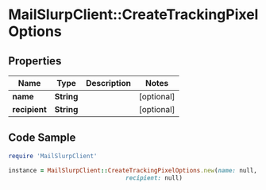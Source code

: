 # MailSlurpClient::CreateTrackingPixelOptions

## Properties

Name | Type | Description | Notes
------------ | ------------- | ------------- | -------------
**name** | **String** |  | [optional] 
**recipient** | **String** |  | [optional] 

## Code Sample

```ruby
require 'MailSlurpClient'

instance = MailSlurpClient::CreateTrackingPixelOptions.new(name: null,
                                 recipient: null)
```



